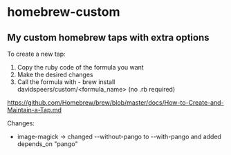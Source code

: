 # homebrew-custom
## My custom homebrew taps with extra options

To create a new tap:
1. Copy the ruby code of the formula you want
2. Make the desired changes
3. Call the formula with - brew install davidspeers/custom/<formula_name> (no .rb required)

https://github.com/Homebrew/brew/blob/master/docs/How-to-Create-and-Maintain-a-Tap.md

Changes:
* image-magick -> changed --without-pango to --with-pango and added depends_on "pango"
